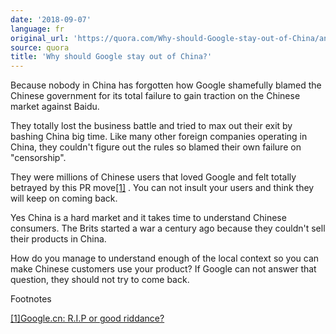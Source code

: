```yaml
---
date: '2018-09-07'
language: fr
original_url: 'https://quora.com/Why-should-Google-stay-out-of-China/answer/Clément-Renaud'
source: quora
title: 'Why should Google stay out of China?'
---
```


Because nobody in China has forgotten how Google shamefully blamed the
Chinese government for its total failure to gain traction on the Chinese
market against Baidu.

They totally lost the business battle and tried to max out their exit by
bashing China big time. Like many other foreign companies operating in
China, they couldn\'t figure out the rules so blamed their own failure
on "censorship".

They were millions of Chinese users that loved Google and felt totally
betrayed by this PR move[\[1\]](#FRGOL) . You can not insult your users
and think they will keep on coming back.

Yes China is a hard market and it takes time to understand Chinese
consumers. The Brits started a war a century ago because they couldn\'t
sell their products in China.

How do you manage to understand enough of the local context so you can
make Chinese customers use your product? If Google can not answer that
question, they should not try to come back.

Footnotes

[\[1\]](#cite-FRGOL)[Google.cn: R.I.P or good
riddance?](http://www.cnn.com/2010/TECH/03/26/china.google.reaction/index.html)
